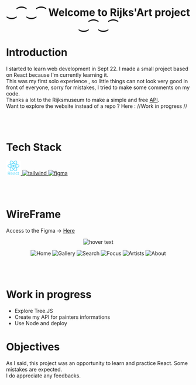 <h1 align="center">⏝⏜⏝⏜ Welcome to Rijks'Art project ⏝⏜⏝⏜</h1>
<h2></h2>

<h1 href='#'>Introduction</h1>
<p>I started to learn web development in Sept 22. I made a small project based on React because I'm currently learning it. <br/>
This was my first solo experience , so little things can not look very good in front of everyone, sorry for mistakes, I tried to make some comments on my code.<br/>
Thanks a lot to the Rijksmuseum to make a simple and free <a href='https://data.rijksmuseum.nl/object-metadata/api/'>API</a>. <br/>
Want to explore the website instead of a repo ? Here : //Work in progress // </p>
<br/>
<br/>
<h1 href='#'>Tech Stack</h1>
<a href="https://reactjs.org/" target="_blank" rel="noreferrer"> <img src="https://raw.githubusercontent.com/devicons/devicon/master/icons/react/react-original-wordmark.svg" alt="react" width="40" height="40"/> </a> 
  <a href="https://tailwindcss.com/" target="_blank" rel="noreferrer"> <img src="https://www.vectorlogo.zone/logos/tailwindcss/tailwindcss-icon.svg" alt="tailwind" width="40" height="40"/> </a> 
<a href="https://www.figma.com/" target="_blank" rel="noreferrer"> <img src="https://www.vectorlogo.zone/logos/figma/figma-icon.svg" alt="figma" width="40" height="40"/> </a>  </p>
<br/>
<br/>
  
<h1 href='#'>WireFrame</h1>
<p> Access to the Figma -> <a href='https://www.figma.com/file/ypoMbT5oFCjD9clbp2kGyS/RIJKS'ART?node-id=0%3A1' >Here</a></p>
<p align="center">
  <img src="https://i.ibb.co/vXpbL3H/RIJKSART-2.png" width="350" title="hover text">
</p>
<p align="center">
<img src="https://i.ibb.co/3hX5pBx/Capture-d-e-cran-2022-11-06-a-20-57-53.png" alt="Home" border="0">
<img src="https://i.ibb.co/XFKJ5Nm/Capture-d-e-cran-2022-11-06-a-20-58-03.png" alt="Gallery" border="0">
<img src="https://i.ibb.co/FXHsBRQ/Capture-d-e-cran-2022-11-06-a-17-27-48.png" alt="Search" border="0">
<img src="https://i.ibb.co/RysHWTT/Capture-d-e-cran-2022-11-06-a-20-58-16.png" alt="Focus" border="0">
<img src="https://i.ibb.co/zbyLz8B/Capture-d-e-cran-2022-11-06-a-20-58-55.png" alt="Artists" border="0">
<img src="https://i.ibb.co/jD0RSCB/Capture-d-e-cran-2022-11-06-a-20-58-44.png" alt="About" border="0">
</p>
<br/>
<br/>

<h1 href='#'>Work in progress</h1>
<ul>
<li>Explore Tree.JS </li>
<li>Create my API for painters informations</li>
<li>Use Node and deploy</li>
</ul>

<h1 href='#'>Objectives</h1>
<p>As I said, this project was an opportunity to learn and practice React. Some mistakes are expected.
<br/> I do appreciate any feedbacks.</p>

